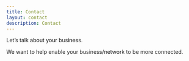 ```yaml
---
title: Contact
layout: contact
description: Contact
---
```


Let’s talk about your business.

We want to help enable your business/network to be more connected. 